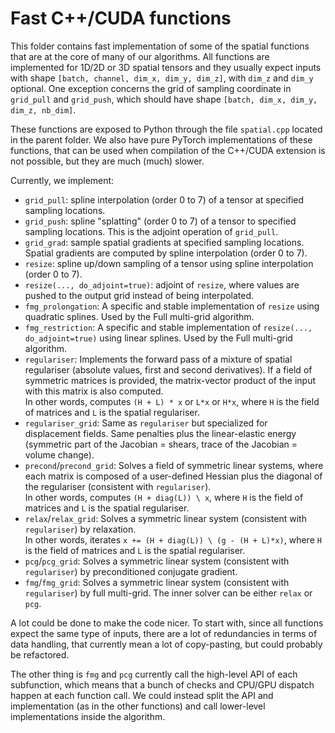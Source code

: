 # Fast C++/CUDA functions

This folder contains fast implementation of some of the 
spatial functions that are at the core of many of our algorithms. All
functions are implemented for 1D/2D or 3D spatial tensors and they usually
expect inputs with shape `[batch, channel, dim_x, dim_y, dim_z]`, with 
`dim_z` and `dim_y` optional. One exception concerns the grid of 
sampling coordinate in `grid_pull` and `grid_push`, which should have shape
`[batch, dim_x, dim_y, dim_z, nb_dim]`.

These functions are exposed to Python through the file `spatial.cpp` located in
the parent folder. We also have pure PyTorch implementations of these 
functions, that can be used when compilation of the C++/CUDA extension is 
not possible, but they are much (much) slower.

Currently, we implement:
- `grid_pull`: spline interpolation (order 0 to 7) of a tensor at 
   specified sampling locations.
- `grid_push`: spline "splatting" (order 0 to 7) of a tensor to
  specified sampling locations. This is the adjoint operation of
  `grid_pull`.
- `grid_grad`: sample spatial gradients at specified sampling locations.
  Spatial gradients are computed by spline interpolation (order 0 to 7).
- `resize`: spline up/down sampling of a tensor using spline 
  interpolation (order 0 to 7).
- `resize(..., do_adjoint=true)`: adjoint of `resize`, where values
  are pushed to the output grid instead of being interpolated.
- `fmg_prolongation`: A specific and stable implementation of `resize` 
  using quadratic splines. Used by the Full multi-grid algorithm.
- `fmg_restriction`: A specific and stable implementation of 
  `resize(..., do_adjoint=true)` using linear splines. 
  Used by the Full multi-grid algorithm.
- `regulariser`: Implements the forward pass of a mixture of spatial
  regulariser (absolute values, first and second derivatives). If 
  a field of symmetric matrices is provided, the matrix-vector product
  of the input with this matrix is also computed. <br />
  In other words, computes `(H + L) * x` or `L*x` or `H*x`, 
  where `H` is the field of matrices and `L` is the spatial regulariser.
- `regulariser_grid`: Same as `regulariser` but specialized for 
  displacement fields. Same penalties plus the linear-elastic energy
  (symmetric part of the Jacobian = shears, 
  trace of the Jacobian = volume change).
- `precond`/`precond_grid`: Solves a field of symmetric linear systems, where each
  matrix is composed of a user-defined Hessian plus the diagonal of 
  the regulariser (consistent with `regulariser`). <br />
  In other words, computes `(H + diag(L)) \ x`, 
  where `H` is the field of matrices and `L` is the spatial regulariser.
- `relax`/`relax_grid`: Solves a symmetric linear system (consistent with `regulariser`) 
  by relaxation.  <br />
  In other words, iterates `x += (H + diag(L)) \ (g - (H + L)*x)`, 
  where `H` is the field of matrices and `L` is the spatial regulariser.
- `pcg`/`pcg_grid`: Solves a symmetric linear system (consistent with `regulariser`) 
  by preconditioned conjugate gradient.
- `fmg`/`fmg_grid`: Solves a symmetric linear system (consistent with `regulariser`) 
  by full multi-grid. The inner solver can be either `relax` or `pcg`.

A lot could be done to make the code nicer. To start with, since all functions
expect the same type of inputs, there are a lot of redundancies in terms of 
data handling, that currently mean a lot of copy-pasting, but could probably 
be refactored.

The other thing is `fmg` and `pcg` currently call the high-level API of 
each subfunction, which means that a bunch of checks and CPU/GPU dispatch
happen at each function call. We could instead split the API and implementation
(as in the other functions) and call lower-level implementations inside
the algorithm.


   
